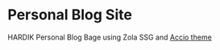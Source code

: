# Personal Blog Site

HARDIK
Personal Blog Bage using Zola SSG and [Accio theme](https://github.com/rajivharlalka/Accio)
